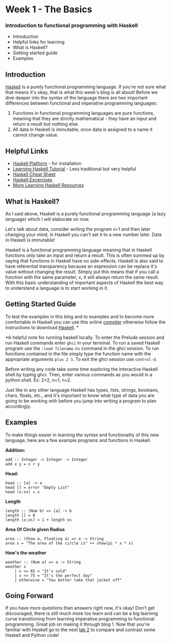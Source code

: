 # Week 1 - The Basics
###  Introduction to functional programming with Haskell

* Introduction
* Helpful links for learning
* What is Haskell?
* Getting started guide
* Examples

## Introduction

[Haskell](https://www.haskell.org/) is a purely functional programming language. If you're not sure what that means it's okay, that is what this week's blog is all about! Before we dive deeper into the syntax of the language there are two important differences between functional and imperative programming languages:
1. Functions in functional programming languages are pure functions, meaning that they are strictly mathematical - they have an input and return a result but nothing else.
2. All data in Haskell is immutable, once data is assigned to a name it cannot change value.

## Helpful Links
* [Haskell Platform](https://www.haskell.org/platform/) - for installation
* [Learning Haskell Tutorial](http://learnyouahaskell.com/) - Less traditional but very helpful
* [Haskell Cheat Sheet](http://cheatsheet.codeslower.com/CheatSheet.pdf)
* [Haskell Excercises](https://wiki.haskell.org/H-99:_Ninety-Nine_Haskell_Problems)
* [More Learning Haskell Resources](https://wiki.haskell.org/Learning_Haskell)

## What is Haskell?

As I said above, Haskell is a purely functional programming language (a lazy language) which I will elaborate on now.

Let's talk about data, consider writing the program x=1 and then later changing your mind, in Haskell you can't set it to a new number later. Data in Haskell is immutable!

Haskell is a functional programming language meaning that in Haskell functions only take an input and return a result. This is often summed up by saying that functions in Haskell have no side-effects. Haskell is also said to have referential transparency because an expression can be replace it's value without changing the result. Simply put this means that if you call a function with the same parameter, x, it will always return the same result. With this basic understanding of important aspects of Haskell the best way to understand a language is to start working in it.

## Getting Started Guide

To test the examples in this blog and to examples and to become more comfortable in Haskell you can use this online [compiler](https://repl.it/languages/haskell) otherwise follow the instructions to download [Haskell](https://www.haskell.org/platform/). *

*A helpful note for running haskell locally. To enter the Prelude session and run Haskell commands enter `ghci` in your terminal. To run a saved Haskell program use the `:load filename.hs` command in the ghci session. To run functions contained in the file simply type the function name with the appropriate arguments `plus 2 3`. To exit the ghci session use `control-d`.

Before writing any code take some time exploring the interactive Haskell shell by typing ghci. Then, enter various commands as you would in a python shell. Ex: 2+2, n=1, n+2.

Just like in any other language Haskell has types, lists, strings, booleans, chars, floats, etc., and it's important to know what type of data you are going to be working with before you jump into writing a program to plan accordingly.

## Examples

To make things easier in learning the syntax and functionality of this new language, here are a few example programs and functions in Haskell.


**Addition:**

	add :: Integer -> Integer -> Integer  
	add x y = x + y
**Head:**

    head :: [a] -> a
    head [] = error "Empty List"
    head (x:xs) = x
**Length**

    length :: (Num b) => [a] -> b
    length [] = 0
    length (x:xs) = 1 + length xs
**Area Of Circle given Radius**

    area :: (Show a, Floating a) => a -> String
    area x = "The area of the circle is" ++ show(pi * x * x)

**How's the weather**

    weather :: (Num a) => a -> String
    weather x
	    | x <= 65 = "It's cold"
	    | x <= 75 = "It's the perfect day"
	    | otherwise = "You better take that jacket off"


## Going Forward
If you have more questions than answers right now, it's okay! Don't get discouraged, there is still much more too learn and can be a big learning curve transitioning from learning imperative programming to functional programming. Great job on making it through blog 1. Now that you're familiar with Haskell go to the next [lab 2](Blog2.md) to compare and contrast some Haskell and Python code!
